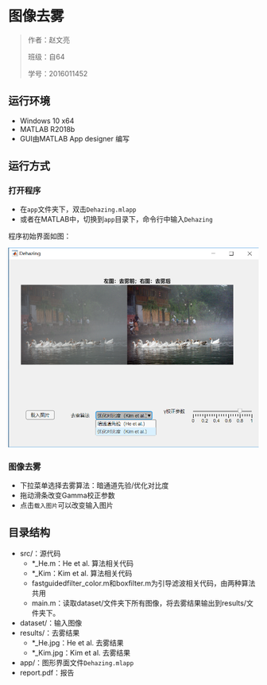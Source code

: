# 图像去雾

> 作者：赵文亮
>
> 班级：自64
>
> 学号：2016011452
>

## 运行环境

- Windows 10 x64
- MATLAB R2018b
- GUI由MATLAB App designer 编写

## 运行方式

### 打开程序

- 在`app`文件夹下，双击`Dehazing.mlapp`
- 或者在MATLAB中，切换到`app`目录下，命令行中输入`Dehazing`

程序初始界面如图：

![ui](app/screenshot/ui.png)

### 图像去雾

- 下拉菜单选择去雾算法：暗通道先验/优化对比度
- 拖动滑条改变Gamma校正参数
- 点击`载入图片`可以改变输入图片

## 目录结构

- src/：源代码
  - *_He.m：He et al. 算法相关代码
  - *_Kim：Kim et al. 算法相关代码
  - fastguidedfilter_color.m和boxfilter.m为引导滤波相关代码，由两种算法共用
  - main.m：读取dataset/文件夹下所有图像，将去雾结果输出到results/文件夹下。
- dataset/：输入图像
- results/：去雾结果
  - *_He.jpg：He et al. 去雾结果
  - *_Kim.jpg：Kim et al. 去雾结果
- app/：图形界面文件`Dehazing.mlapp`
- report.pdf：报告
